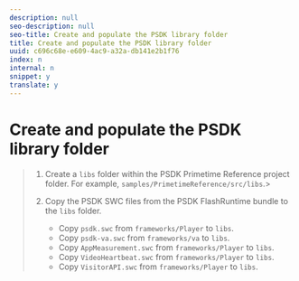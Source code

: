 ```yaml
---
description: null
seo-description: null
seo-title: Create and populate the PSDK library folder
title: Create and populate the PSDK library folder
uuid: c696c68e-e609-4ac9-a32a-db141e2b1f76
index: n
internal: n
snippet: y
translate: y
---
```


# Create and populate the PSDK library folder


>1. Create a `libs` folder within the PSDK Primetime Reference project folder.
>   For example, `samples/PrimetimeReference/src/libs`.>
>1. Copy the PSDK SWC files from the PSDK FlashRuntime bundle to the `libs` folder.
>    
>    * Copy `psdk.swc` from `frameworks/Player` to `libs`.
>    * Copy `psdk-va.swc` from `frameworks/va` to `libs`.
>    * Copy `AppMeasurement.swc` from `frameworks/Player` to `libs`.
>    * Copy `VideoHeartbeat.swc` from `frameworks/Player` to `libs`.
>    * Copy `VisitorAPI.swc` from `frameworks/Player` to `libs`.
>    
